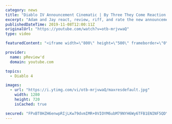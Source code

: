 ```yaml
---
category: news
title: "Diablo IV Announcement Cinematic | By Three They Come Reaction / Review / Rating"
excerpt: "Adam and Jay react, review, riff, and rate the new announcement cinematic everyone wanted to see last year at Blizzcon, Diablo IV 'By Three They Come'."
publishedDateTime: 2019-11-08T12:00:11Z
originalUrl: "https://youtube.com/watch?v=otb-mrjvwaQ"
type: video

featuredContent: "<iframe width=\"800\" height=\"500\" frameborder=\"0\" src=\"https://www.youtube.com/embed/otb-mrjvwaQ\" allow=\"accelerometer; autoplay; encrypted-media; gyroscope; picture-in-picture\" allowfullscreen></iframe>"

provider:
  name: pReview'd
  domain: youtube.com

topics:
  - Diablo 4

images:
  - url: "https://i.ytimg.com/vi/otb-mrjvwaQ/maxresdefault.jpg"
    width: 1280
    height: 720
    isCached: true

secured: "FPxBT0HZH6enwpRIjLKw79dvmIMR+0VIOYM6ubM79NYH6Wy6TFB1ENINF5QDYhbcLM7S6oAEuEk39AaPMjOUQgSyZaqRWybxatmnTtj+wk8WCDlPlyae054Xr7kffTmFHIIw0bzsfh/OGar6azC9i8W1j8HvIxc7BIbUgrEtgzY8aiJSME5I/10Ace4Ugg8SRHLeT5gFUvno9mXz3bapUDvnAc3FNsUp8z74w3S63JO9/BHi7aHGUiSEYvT+mUx295yjKMrjtE7xRT4qC05ROxcNvxKQHXUcOtZ6cEGuwJqwo6rcCud8f84DiR/3FlK/rMDmqbB+IFYwP0TYigdc6LncfUdCP7mb2IriV6Vv2EqIhXporVGJJtYyAYFvBWrNvlLIYxMKvQ+GZbPGgAdm2+rgevfYo6gkSeLhZUj66lDAIVyQkVNA5NecKfp2vUFc;0bDwn4AC8v/3kUCb1Qnvqg=="
---
```


